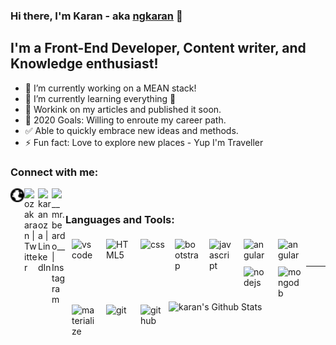 ### Hi there, I'm Karan - aka [ngkaran][website] 👋

## I'm a Front-End Developer, Content writer, and Knowledge enthusiast!

- 🔭 I’m currently working on a MEAN stack!
- 🌱 I’m currently learning everything 🤣
- 👯 Workink on my articles and published it soon.
- 🥅 2020 Goals: Willing to enroute my career path.
- ✅ Able to quickly embrace new ideas and methods.
- ⚡ Fun fact: Love to explore new places - Yup I'm Traveller

### Connect with me:

[<img align="left" alt="ngkaran.com" width="22px" src="https://raw.githubusercontent.com/iconic/open-iconic/master/svg/globe.svg" />][website]
[<img align="left" alt="ozakaran | Twitter" width="22px" src="https://cdn.jsdelivr.net/npm/simple-icons@v3/icons/twitter.svg" />][twitter]
[<img align="left" alt="karanoza | LinkedIn" width="22px" src="https://cdn.jsdelivr.net/npm/simple-icons@v3/icons/linkedin.svg" />][linkedin]
[<img align="left" alt="__mr.beardo__ | Instagram" width="22px" src="https://cdn.jsdelivr.net/npm/simple-icons@v3/icons/instagram.svg" />][instagram]

<br />

### Languages and Tools:

[<img  align="left" style="margin-left: 5px; display: inline-block; padding: 5px;" alt="vs code" title="vscode"  src="https://upload.wikimedia.org/wikipedia/commons/thumb/9/9a/Visual_Studio_Code_1.35_icon.svg/1024px-Visual_Studio_Code_1.35_icon.svg.png" width="40px" >](https://code.visualstudio.com/)
[<img  align="left" style="margin-left: 5px; display: inline-block; padding: 5px;" alt="HTML5" title="HTML5"  src="https://upload.wikimedia.org/wikipedia/commons/thumb/6/61/HTML5_logo_and_wordmark.svg/512px-HTML5_logo_and_wordmark.svg.png" width="40px"  >](https://code.visualstudio.com/)
[<img  align="left" style="margin-left: 5px; display: inline-block; padding: 5px;" alt="css" title="css"  src="https://cdn.iconscout.com/icon/free/png-512/css3-9-1175237.png" width="40px"  >](https://code.visualstudio.com/)
[<img  align="left" style="margin-left: 5px; display: inline-block; padding: 5px;" alt="bootstrap" title="bootstrap"  src="https://upload.wikimedia.org/wikipedia/commons/thumb/b/b2/Bootstrap_logo.svg/1024px-Bootstrap_logo.svg.png" width="40px"  >](https://code.visualstudio.com/)
[<img  align="left" style="margin-left: 5px; display: inline-block; padding: 5px;" alt="javascript" title="javascript"  src="https://cdn.worldvectorlogo.com/logos/javascript.svg" width="40px"  >](https://code.visualstudio.com/)
[<img  align="left" style="margin-left: 5px; display: inline-block; padding: 5px;" alt="angular" title="angular"  src="https://cdn.iconscout.com/icon/free/png-256/typescript-1174965.png" width="40px"  >](https://code.visualstudio.com/)
[<img  align="left" style="margin-left: 5px; display: inline-block; padding: 5px;" alt="angular" title="angular"  src="https://angular.io/assets/images/logos/angular/angular.png" width="40px"  >](https://code.visualstudio.com/)
[<img  align="left" style="margin-left: 5px; display: inline-block; padding: 5px;" alt="nodejs" title="nodejs"  src="https://icon-library.com/images/node-js-icon/node-js-icon-8.jpg" width="40px"  >](https://code.visualstudio.com/)
[<img  align="left" style="margin-left: 5px; display: inline-block; padding: 5px;" alt="mongodb" title="mongodb"  src="https://encrypted-tbn0.gstatic.com/images?q=tbn%3AANd9GcQTIVWXqfXCp4a2GzVEJF-1mFitkeyF_NGmrA&usqp=CAU" width="40px"  >](https://code.visualstudio.com/)
[<img  align="left" style="margin-left: 5px; display: inline-block; padding: 5px;" alt="materialize" title="materialize"  src="https://seeklogo.com/images/M/materialize-logo-0FCAD8A6F8-seeklogo.com.png" width="40px"  >](https://code.visualstudio.com/)
[<img  align="left" style="margin-left: 5px; display: inline-block; padding: 5px;" alt="git" title="git"  src="https://upload.wikimedia.org/wikipedia/commons/thumb/3/3f/Git_icon.svg/1024px-Git_icon.svg.png" width="40px" >](https://code.visualstudio.com/)
[<img  align="left" style="margin-left: 5px; display: inline-block; padding: 5px;" alt="git hub" title="git hub"  src="https://www.vhv.rs/file/max/36/362967_github-icon-png.png" width="40px"  >](https://code.visualstudio.com/)

<br />
<br />

---

<img align="left" alt="karan's Github Stats" src="https://github-readme-stats.codestackr.vercel.app/api?username=karanoza&show_icons=true&hide_border=true" />

[website]: https://ngkaran.com
[twitter]: https://twitter.com/OzaKaran
[instagram]: https://instagram.com/__mr.beardo__
[linkedin]: https://linkedin.com/in/karanoza
